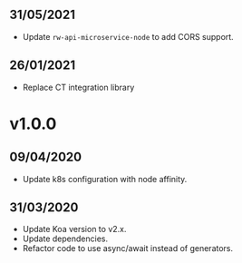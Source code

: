 ## 31/05/2021

- Update `rw-api-microservice-node` to add CORS support.

## 26/01/2021

- Replace CT integration library

# v1.0.0

## 09/04/2020

- Update k8s configuration with node affinity.

## 31/03/2020

- Update Koa version to v2.x.
- Update dependencies.
- Refactor code to use async/await instead of generators.
